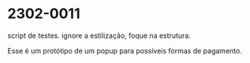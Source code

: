 # 2302-0011
script de testes. ignore a estilização, foque na estrutura.

Esse é um protótipo de um popup para possíveis formas de pagamento.


